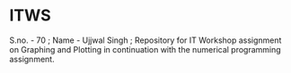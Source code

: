 # ITWS
S.no. - 70 ; Name - Ujjwal Singh ; Repository for IT Workshop assignment on Graphing and Plotting in continuation with the numerical programming assignment.

